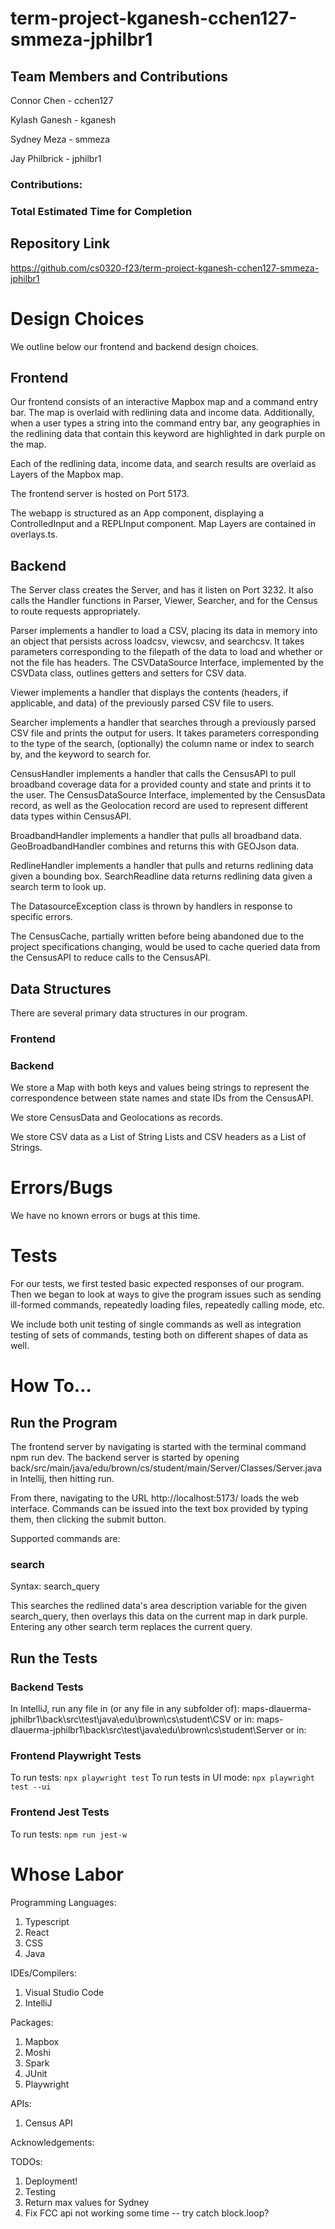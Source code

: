 # term-project-kganesh-cchen127-smmeza-jphilbr1

## Team Members and Contributions

Connor Chen - cchen127

Kylash Ganesh - kganesh

Sydney Meza - smmeza

Jay Philbrick - jphilbr1

### Contributions:

### Total Estimated Time for Completion

## Repository Link

https://github.com/cs0320-f23/term-project-kganesh-cchen127-smmeza-jphilbr1

# Design Choices

We outline below our frontend and backend design choices.

## Frontend

Our frontend consists of an interactive Mapbox map and a command entry bar. The map is overlaid with redlining data and income data. Additionally, when a user types a string into the command entry bar, any geographies in the redlining data that contain this keyword are highlighted in dark purple on the map.

Each of the redlining data, income data, and search results are overlaid as Layers of the Mapbox map. 

The frontend server is hosted on Port 5173.

The webapp is structured as an App component, displaying a ControlledInput and a REPLInput component. Map Layers are contained in overlays.ts. 

## Backend

The Server class creates the Server, and has it listen on Port 3232. It also calls the Handler functions in Parser, Viewer, Searcher, and for the Census to route requests appropriately. 

Parser implements a handler to load a CSV, placing its data in memory into an object that persists across loadcsv, viewcsv, and searchcsv. It takes parameters corresponding to the filepath of the data to load and whether or not the file has headers. The CSVDataSource Interface, implemented by the CSVData class, outlines getters and setters for CSV data. 

Viewer implements a handler that displays the contents (headers, if applicable, and data) of the previously parsed CSV file to users. 

Searcher implements a handler that searches through a previously parsed CSV file and prints the output for users. It takes parameters corresponding to the type of the search, (optionally) the column name or index to search by, and the keyword to search for.

CensusHandler implements a handler that calls the CensusAPI to pull broadband coverage data for a provided county and state and prints it to the user. The CensusDataSource Interface, implemented by the CensusData record, as well as the Geolocation record are used to represent different data types within CensusAPI. 

BroadbandHandler implements a handler that pulls all broadband data. GeoBroadbandHandler combines and returns this with GEOJson data. 

RedlineHandler implements a handler that pulls and returns redlining data given a bounding box. SearchReadline data returns redlining data given a search term to look up.

The DatasourceException class is thrown by handlers in response to specific errors. 

The CensusCache, partially written before being abandoned due to the project specifications changing, would be used to cache queried data from the CensusAPI to reduce calls to the CensusAPI. 

## Data Structures

There are several primary data structures in our program.

### Frontend

### Backend

We store a Map with both keys and values being strings to represent the correspondence between state names and state IDs from the CensusAPI. 

We store CensusData and Geolocations as records. 

We store CSV data as a List of String Lists and CSV headers as a List of Strings. 

# Errors/Bugs

We have no known errors or bugs at this time. 

# Tests

For our tests, we first tested basic expected responses of our program. Then we began to look at ways to give the program issues such as sending ill-formed commands, repeatedly loading files, repeatedly calling mode, etc.

We include both unit testing of single commands as well as integration testing of sets of commands, testing both on different shapes of data as well. 

# How To…

## Run the Program

The frontend server by navigating is started with the terminal command npm run dev. The backend server is started by opening back/src/main/java/edu/brown/cs/student/main/Server/Classes/Server.java in Intellij, then hitting run. 

From there, navigating to the URL http://localhost:5173/ loads the web interface. Commands can be issued into the text box provided by typing them, then clicking the submit button.

Supported commands are:

### search

Syntax: search_query

This searches the redlined data's area description variable for the given search_query, then overlays this data on the current map in dark purple. Entering any other search term replaces the current query. 

## Run the Tests

### Backend Tests

In IntelliJ, run any file in (or any file in any subfolder of):
maps-dlauerma-jphilbr1\back\src\test\java\edu\brown\cs\student\CSV
or in:
maps-dlauerma-jphilbr1\back\src\test\java\edu\brown\cs\student\Server
or in:

### Frontend Playwright Tests

To run tests: `npx playwright test`
To run tests in UI mode: `npx playwright test --ui`

### Frontend Jest Tests

To run tests: `npm run jest-w`

# Whose Labor

Programming Languages:
1. Typescript
1. React
1. CSS
1. Java

IDEs/Compilers:
1. Visual Studio Code
1. IntelliJ

Packages:
1. Mapbox
1. Moshi
1. Spark
1. JUnit
1. Playwright

APIs:
1. Census API

Acknowledgements:



TODOs:
1. Deployment!
1. Testing
1. Return max values for Sydney
1. Fix FCC api not working some time -- try catch block.loop?